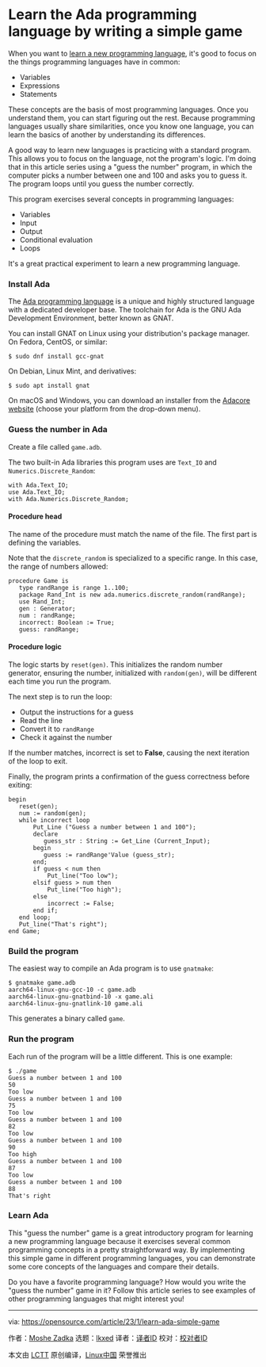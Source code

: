 [#]: subject: "Learn the Ada programming language by writing a simple game"
[#]: via: "https://opensource.com/article/23/1/learn-ada-simple-game"
[#]: author: "Moshe Zadka https://opensource.com/users/moshez"
[#]: collector: "lkxed"
[#]: translator: " "
[#]: reviewer: " "
[#]: publisher: " "
[#]: url: " "

Learn the Ada programming language by writing a simple game
======

When you want to [learn a new programming language][1], it's good to focus on the things programming languages have in common:

- Variables
- Expressions
- Statements

These concepts are the basis of most programming languages. Once you understand them, you can start figuring out the rest. Because programming languages usually share similarities, once you know one language, you can learn the basics of another by understanding its differences.

A good way to learn new languages is practicing with a standard program. This allows you to focus on the language, not the program's logic. I'm doing that in this article series using a "guess the number" program, in which the computer picks a number between one and 100 and asks you to guess it. The program loops until you guess the number correctly.

This program exercises several concepts in programming languages:

- Variables
- Input
- Output
- Conditional evaluation
- Loops

It's a great practical experiment to learn a new programming language.

### Install Ada

The [Ada programming language][2] is a unique and highly structured language with a dedicated developer base. The toolchain for Ada is the GNU Ada Development Environment, better known as GNAT.

You can install GNAT on Linux using your distribution's package manager. On Fedora, CentOS, or similar:

```
$ sudo dnf install gcc-gnat
```

On Debian, Linux Mint, and derivatives:

```
$ sudo apt install gnat
```

On macOS and Windows, you can download an installer from the [Adacore website][3] (choose your platform from the drop-down menu).

### Guess the number in Ada

Create a file called `game.adb`.

The two built-in Ada libraries this program uses are `Text_IO` and `Numerics.Discrete_Random`:

```
with Ada.Text_IO;
use Ada.Text_IO;
with Ada.Numerics.Discrete_Random;
```

#### Procedure head

The name of the procedure must match the name of the file. The first part is defining the variables.

Note that the `discrete_random` is specialized to a specific range. In this case, the range of numbers allowed:

```
procedure Game is
   type randRange is range 1..100;
   package Rand_Int is new ada.numerics.discrete_random(randRange);
   use Rand_Int;
   gen : Generator;
   num : randRange;
   incorrect: Boolean := True;
   guess: randRange;
```

#### Procedure logic

The logic starts by `reset(gen)`. This initializes the random number generator, ensuring the number, initialized with `random(gen)`, will be different each time you run the program.

The next step is to run the loop:

- Output the instructions for a guess
- Read the line
- Convert it to `randRange`
- Check it against the number

If the number matches, incorrect is set to **False**, causing the next iteration of the loop to exit.

Finally, the program prints a confirmation of the guess correctness before exiting:

```
begin
   reset(gen);
   num := random(gen);
   while incorrect loop
       Put_Line ("Guess a number between 1 and 100");
       declare
          guess_str : String := Get_Line (Current_Input);
       begin
          guess := randRange'Value (guess_str);
       end;
       if guess < num then
           Put_line("Too low");
       elsif guess > num then
           Put_line("Too high");
       else
           incorrect := False;
       end if;
   end loop;
   Put_line("That's right");
end Game;
```

### Build the program

The easiest way to compile an Ada program is to use `gnatmake`:

```
$ gnatmake game.adb
aarch64-linux-gnu-gcc-10 -c game.adb
aarch64-linux-gnu-gnatbind-10 -x game.ali
aarch64-linux-gnu-gnatlink-10 game.ali
```

This generates a binary called `game`.

### Run the program

Each run of the program will be a little different. This is one example:

```
$ ./game 
Guess a number between 1 and 100
50
Too low
Guess a number between 1 and 100
75
Too low
Guess a number between 1 and 100
82
Too low
Guess a number between 1 and 100
90
Too high
Guess a number between 1 and 100
87
Too low
Guess a number between 1 and 100
88
That's right
```

### Learn Ada

This "guess the number" game is a great introductory program for learning a new programming language because it exercises several common programming concepts in a pretty straightforward way. By implementing this simple game in different programming languages, you can demonstrate some core concepts of the languages and compare their details.

Do you have a favorite programming language? How would you write the "guess the number" game in it? Follow this article series to see examples of other programming languages that might interest you!

--------------------------------------------------------------------------------

via: https://opensource.com/article/23/1/learn-ada-simple-game

作者：[Moshe Zadka][a]
选题：[lkxed][b]
译者：[译者ID](https://github.com/译者ID)
校对：[校对者ID](https://github.com/校对者ID)

本文由 [LCTT](https://github.com/LCTT/TranslateProject) 原创编译，[Linux中国](https://linux.cn/) 荣誉推出

[a]: https://opensource.com/users/moshez
[b]: https://github.com/lkxed
[1]: https://opensource.com/article/20/10/learn-any-programming-language
[2]: https://opensource.com/article/21/10/learn-ada-2021
[3]: https://www.adacore.com/download/more

